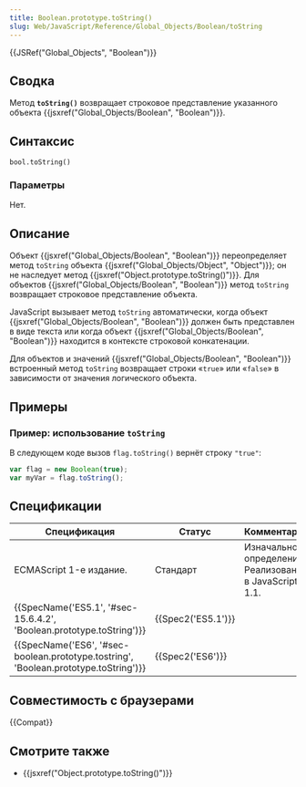 ```yaml
---
title: Boolean.prototype.toString()
slug: Web/JavaScript/Reference/Global_Objects/Boolean/toString
---
```


{{JSRef("Global_Objects", "Boolean")}}

## Сводка

Метод **`toString()`** возвращает строковое представление указанного объекта {{jsxref("Global_Objects/Boolean", "Boolean")}}.

## Синтаксис

```
bool.toString()
```

### Параметры

Нет.

## Описание

Объект {{jsxref("Global_Objects/Boolean", "Boolean")}} переопределяет метод `toString` объекта {{jsxref("Global_Objects/Object", "Object")}}; он не наследует метод {{jsxref("Object.prototype.toString()")}}. Для объектов {{jsxref("Global_Objects/Boolean", "Boolean")}} метод `toString` возвращает строковое представление объекта.

JavaScript вызывает метод `toString` автоматически, когда объект {{jsxref("Global_Objects/Boolean", "Boolean")}} должен быть представлен в виде текста или когда объект {{jsxref("Global_Objects/Boolean", "Boolean")}} находится в контексте строковой конкатенации.

Для объектов и значений {{jsxref("Global_Objects/Boolean", "Boolean")}} встроенный метод `toString` возвращает строки «`true`» или «`false`» в зависимости от значения логического объекта.

## Примеры

### Пример: использование `toString`

В следующем коде вызов `flag.toString()` вернёт строку `"true"`:

```js
var flag = new Boolean(true);
var myVar = flag.toString();
```

## Спецификации

| Спецификация                                                                         | Статус             | Комментарии                                            |
| ------------------------------------------------------------------------------------ | ------------------ | ------------------------------------------------------ |
| ECMAScript 1-е издание.                                                              | Стандарт           | Изначальное определение. Реализована в JavaScript 1.1. |
| {{SpecName('ES5.1', '#sec-15.6.4.2', 'Boolean.prototype.toString')}}                 | {{Spec2('ES5.1')}} |                                                        |
| {{SpecName('ES6', '#sec-boolean.prototype.tostring', 'Boolean.prototype.toString')}} | {{Spec2('ES6')}}   |                                                        |

## Совместимость с браузерами

{{Compat}}

## Смотрите также

- {{jsxref("Object.prototype.toString()")}}
